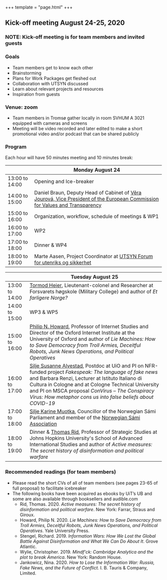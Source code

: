 +++
template = "page.html"
+++

## Kick-off meeting August 24-25, 2020

### NOTE: Kick-off meeting is for team members and invited guests

### Goals

- Team members get to know each other
- Brainstorming
- Plans for Work Packages get fleshed out
- Collaboration with UTSYN discussed
- Learn about relevant projects and resources
- Inspiration from guests

### Venue: zoom

- Team members in Tromsø gather locally in room SVHUM A 3021 equipped with cameras and screens
- Meeting will be video recorded and later edited to make a short promotional video and/or podcast that can be shared publicly

### Program

Each hour will have 50 minutes meeting and 10 minutes break:

<table class="ui definition table">
  <thead>
    <tr>
      <th class="three wide"></th>
      <th>Monday August 24</th>
    </tr>
  </thead>
  <tbody>
    <tr>
      <td>13:00 to 14:00</td>
      <td>
        Opening and Ice-breaker
      </td>
    </tr>
    <tr>
      <td>14:00 to 15:00</td>
      <td>
        Daniel Braun, Deputy Head of Cabinet of
        <a href="https://ec.europa.eu/commission/commissioners/2019-2024/jourova/team_en">Věra Jourová, Vice President of the European Commission for Values and Transparency</a>
      </td>
    </tr>
    <tr>
      <td>15:00 to 16:00</td>
      <td>
        Organization, workflow, schedule of meetings & WP1
      </td>
    </tr>
    <tr>
      <td>16:00 to 17:00</td>
      <td>
       WP2 
      </td>
    </tr>
    <tr>
      <td>17:00 to 18:00</td>
      <td>
        Dinner & WP4
      </td>
    </tr>
    <tr>
      <td>18:00 to 19:00</td>
      <td>
        Marte Aasen, Project Coordinator at
        <a href="https://www.prosjektutsyn.no/">UTSYN Forum for utenriks og sikkerhet</a>
      </td>
    </tr>
  </tbody>
</table>

<table class="ui definition table">
  <thead>
    <tr>
      <th class="three wide"></th>
      <th>Tuesday August 25</th>
    </tr>
  </thead>
  <tbody>
    <tr>
      <td>13:00 to 14:00</td>
      <td>
        <a href="https://forsvaret.no/hogskolene/forsvarets-hogskole/ansatte/ansatte/Heier%20Tormod">Tormod Heier</a>,
        Lieutenant-colonel and Researcher at Forsvarets høgskole
        (Military College) and author of <i>Et farligere Norge?</i>
      </td>
    </tr>
    <tr>
      <td>14:00 to 15:00</td>
      <td>
        WP3 & WP5
      </td>
    </tr>
    <tr>
      <td>15:00 to 16:00</td>
      <td>
        <a href="https://www.oii.ox.ac.uk/people/philip-howard/">Philip N. Howard</a>,
        Professor of Internet Studies and Director of the Oxford Internet Institute at the University of Oxford and author of
	<i>Lie Machines: How to Save Democracy from Troll Armies, Deceitful Robots, Junk News Operations, and Political Operatives</i>
      </td>
    </tr>
    <tr>
      <td>16:00 to 17:00</td>
      <td>
        <a href="https://www.hf.uio.no/ilos/personer/vit/susanas/">Silje Susanne Alvestad</a>,
        Postdoc at UiO and PI on NFR-funded project <i>Fakespeak: The language of fake news</i>
	and Barbara Renzi, Lecturer at Istituto Italiano di Cultura in Cologne and at
	Cologne Technical University and PI on MSCA proposal
	<i>ConVirus – The Conspiracy Virus: How metaphor cons us into false beliefs about COVID-19</i>
      </td>
    </tr>
    <tr>
      <td>17:00 to 18:00</td>
      <td>
        <a href="https://sametinget.no/finn-ansatt/?personid=44&zx=w">Silje Karine Muotka</a>,
        Councillor of the Norwegian Sámi Parliament and member of the
        <a href="https://nsr.no/">Norwegian Sámi Association</a>
      </td>
    </tr>
    <tr>
      <td>18:00 to 19:00</td>
      <td>
        Dinner & <a href="https://sais.jhu.edu/users/trid2">Thomas Rid</a>,
        Professor of Strategic Studies at Johns Hopkins University's School of Advanced International Studies and author of
	<i>Active measures: The secret history of disinformation and political warfare</i>
      </td>
    </tr>
  </tbody>
</table>


### Recommended readings (for team members)

- Please read the short CVs of all of team members (see pages 23-65 of full proposal) to facilitate icebreaker
- The following books have been acquired as ebooks by UiT’s UB and some are also available through booksellers and audible.com
  - Rid, Thomas. 2020. *Active measures: The secret history of disinformation and political warfare*. New York: Farrar, Straus and Giroux.
  - Howard, Philip N. 2020. *Lie Machines: How to Save Democracy from Troll Armies, Deceitful Robots, Junk News Operations, and Political Operatives*. Yale University Press.
  - Stengel, Richard. 2019. *Information Wars: How We Lost the Global Battle Against Disinformation and What We Can Do About It*. Grove Atlantic.
  - Wylie, Christopher. 2019. *Mindf'ck: Cambridge Analytica and the plot to break America*. New York: Random House.
  - Jankowicz, Nina. 2020. *How to Lose the Information War: Russia, Fake News, and the Future of Conflict.* I. B. Tauris & Company, Limited.
